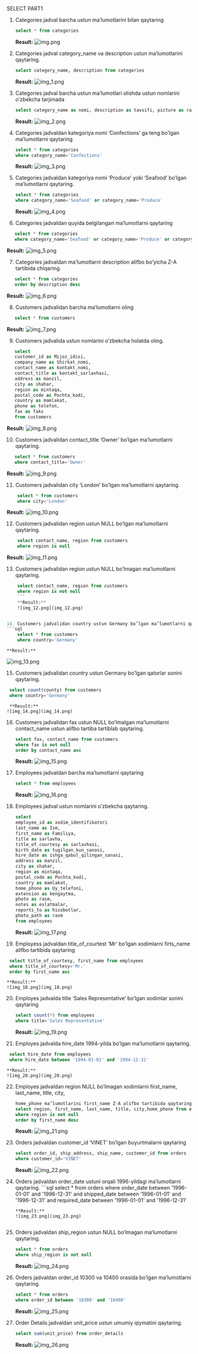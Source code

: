 SELECT PART1

1. Categories jadval barcha ustun ma’lumotlarini bilan qaytaring
   
   ```sql
   select * from categories
   ```
   **Result:**
   ![img.png](img.png)


2. Categories jadval category_name va description ustun ma’lumotlarini qaytaring.
    ```sql
    select category_name, description from categories
    ```
    **Result:**
   ![img_1.png](img_1.png)


3. Categories jadval barcha ustun ma’lumotlari olishda ustun nomlarini o’zbekcha tarjimada
   ```sql
   select category_name as nomi, description as tavsifi, picture as rasm from categories
   ```
   **Result:**
   ![img_2.png](img_2.png)


4. Categories jadvaldan kategoriya nomi ’Confections’ ga teng bo’lgan ma’lumotlarni qaytaring
   ```sql
   select * from categories
   where category_name='Confections'
   ```
   **Result:**
   ![img_3.png](img_3.png)


5. Categories jadvaldan kategoriya nomi ‘Produce’ yoki ‘Seafood’ bo’lgan ma’lumotlarni qaytaring.
    ```sql
    select * from categories
    where category_name='Seafood' or category_name='Produce'
    ```
    **Result:**
    ![img_4.png](img_4.png)


6. Categories jadvaldan quyida belgilangan ma’lumotlarni qaytaring
```sql
   select * from categories
   where category_name='Seafood' or category_name='Produce' or category_name='Meat/Poultry'
   ```
   **Result:**
   ![img_5.png](img_5.png)


7. Categories jadvaldan ma’lumotlarni description alifbo bo’yicha Z-A tartibida chiqaring.
```sql
   select * from categories
   order by description desc
   ```
   **Result:**
   ![img_6.png](img_6.png)


8. Customers jadvalidan barcha ma’lumotlarni oling
```sql
   select * from customers
   ```
   **Result:**
   ![img_7.png](img_7.png)


9. Customers jadvalida ustun nomlarini o’zbekcha holatda oling.
```sql
   select
   customer_id as Mijoz_idisi,
   company_name as Shirkat_nomi,
   contact_name as kontakt_nomi,
   contact_title as kontakt_sarlavhasi,
   address as manzil,
   city as shahar,
   region as mintaqa,
   postal_code as Pochta_kodi,
   country as mamlakat,
   phone as telefon,
   fax as faks
   from customers
   ```
   **Result:**
   ![img_8.png](img_8.png)


10. Customers jadvalidan contact_title ‘Owner’ bo’lgan ma’lumotlarni qaytaring.
```sql
   select * from customers
   where contact_title='Owner'
   ```
   **Result:**
   ![img_9.png](img_9.png)


11. Customers jadvalidan city ‘London’ bo’lgan ma’lumotlarni qaytaring.
```sql
    select * from customers
    where city='London'
   ```
   **Result:**
   ![img_10.png](img_10.png)


12. Customers jadvalidan region ustun NULL bo’lgan ma’lumotlarni qaytaring.
```sql
    select contact_name, region from customers
    where region is null
   ```
   **Result:**
   ![img_11.png](img_11.png)


13. Customers jadvalidan region ustun NULL bo’lmagan ma’lumotlarni qaytaring.
```sql
    select contact_name, region from customers
    where region is not null
    ```
    **Result:**
    ![img_12.png](img_12.png)


14. Customers jadvalidan country ustun Germany bo’lgan ma’lumotlarni qaytaring.
```sql
    select * from customers
    where country='Germany'
   ```
    **Result:**
   ![img_13.png](img_13.png)


15. Customers jadvalidan country ustun Germany bo’lgan qatorlar sonini qaytaring.
   ```sql
    select count(county) from customers
    where country='Germany'
   ```
     **Result:**
    ![img_14.png](img_14.png)


16. Customers jadvalidan fax ustun NULL bo’lmalgan ma’lumotlarni contact_name ustun alifbo tartiba tartiblab qaytaring.
  
    ```sql
    select fax, contact_name from customers
    where fax is not null 
    order by contact_name asc
    ```
    **Result:**
    ![img_15.png](img_15.png)


17. Employees jadvaldan barcha ma’lumotlarni qaytaring
    ```sql
    select * from employees
    ```
    **Result:**
    ![img_16.png](img_16.png)


18. Employees jadval ustun nomlarini o’zbekcha qaytaring.
       ```sql
    select
    employee_id as xodim_identifikatori
    last_name as Ism,
    first_name as Familiya,
    title as sarlavha,
    title_of_courtesy as sarlavhasi,
    birth_date as tugilgan_kun_sanasi,
    hire_date as ishga_qabul_qilingan_sanasi,
    address as manzil,
    city as shahar,
    region as mintaqa,
    postal_code as Pochta_kodi,
    country as mamlakat,
    home_phone as Uy_telefoni,
    extension as kengaytma,
    photo as rasm,
    notes as eslatmalar,
    reports_to as hisobotlar,
    photo_path as rasm
    from employees
    ```
    
    **Result:**
    ![img_17.png](img_17.png)


19. Employess jadvaldan title_of_courtest ‘Mr’ bo’lgan xodimlarni firts_name alifbo tartibida qaytaring
   ```sql
    select title_of_courtesy, first_name from employees
    where title_of_courtesy='Mr.'
    order by first_name asc
 ```
    **Result:**
    ![img_18.png](img_18.png)


20. Employes jadvalda title ‘Sales Representative’ bo’lgan xodimlar sonini qaytaring
    ```sql
    select count(*) from employees
    where title='Sales Representative'
    ```
    **Result:**
    ![img_19.png](img_19.png)


21. Employes jadvalda hire_date 1994-yilda bo’lgan ma’lumotlarni qaytaring.
   ```sql
    select hire_date from employees
    where hire_date between '1994-01-01' and '1994-12-31'
   ```
    **Result:**
    ![img_20.png](img_20.png)


22. Employes jadvaldan region NULL bo’lmagan xodimlarni first_name, last_name, title, city,
      ```sql
    home_phone ma’lumotlarini first_name Z-A alifbo tartibida qaytaring.
    select region, first_name, last_name, title, city,home_phone from employees
    where region is not null
    order by first_name desc
    ```
    **Result:**
    ![img_21.png](img_21.png)


23. Orders jadvaldan customer_id ‘VINET’ bo’lgan buyurtmalarni qaytaring
      ```sql
    select order_id, ship_address, ship_name, customer_id from orders
    where customer_id='VINET'
    ```
    **Result:**
    ![img_22.png](img_22.png)


24. Orders jadvaldan order_date ustuni orqali 1996-yildagi ma’lumotlarni qaytaring.
         ```sql
    select * from orders
    where order_date between '1996-01-01' and '1996-12-31'
    and shipped_date between '1996-01-01' and '1996-12-31'
    and required_date between '1996-01-01' and '1996-12-31'
    ```
    **Result:**
    ![img_23.png](img_23.png)


25. Orders jadvaldan ship_region ustun NULL bo’lmagan ma’lumotlarni qaytaring.
      ```sql
    select * from orders
    where ship_region is not null
    ```
    **Result:**
    ![img_24.png](img_24.png)


26. Orders jadvaldan order_id 10300 va 10400 orasida bo’lgan ma’lumotlarni qaytaring.
      ```sql
    select * from orders
    where order_id between '10300' and '10400'
    ```
    **Result:**
    ![img_25.png](img_25.png)


27. Order Details jadvaldan unit_price ustun umumiy qiymatini qaytaring.
      ```sql
    select sum(unit_price) from order_details
    ```
    **Result:**
    ![img_26.png](img_26.png)
